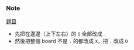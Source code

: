 ### Note
[題目](https://leetcode.com/problems/surrounded-regions/description/)

- 先把在邊邊（上下左右）的 `O` 全部改成 `.`
- 然後把整個 board 不是 `.` 的都改成 `X`，把 `.` 改成 `O`